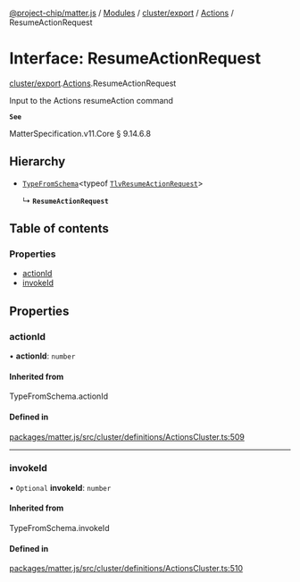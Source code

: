 [@project-chip/matter.js](../README.md) / [Modules](../modules.md) / [cluster/export](../modules/cluster_export.md) / [Actions](../modules/cluster_export.Actions.md) / ResumeActionRequest

# Interface: ResumeActionRequest

[cluster/export](../modules/cluster_export.md).[Actions](../modules/cluster_export.Actions.md).ResumeActionRequest

Input to the Actions resumeAction command

**`See`**

MatterSpecification.v11.Core § 9.14.6.8

## Hierarchy

- [`TypeFromSchema`](../modules/tlv_export.md#typefromschema)\<typeof [`TlvResumeActionRequest`](../modules/cluster_export.Actions.md#tlvresumeactionrequest)\>

  ↳ **`ResumeActionRequest`**

## Table of contents

### Properties

- [actionId](cluster_export.Actions.ResumeActionRequest.md#actionid)
- [invokeId](cluster_export.Actions.ResumeActionRequest.md#invokeid)

## Properties

### actionId

• **actionId**: `number`

#### Inherited from

TypeFromSchema.actionId

#### Defined in

[packages/matter.js/src/cluster/definitions/ActionsCluster.ts:509](https://github.com/project-chip/matter.js/blob/904d0c9b952b91f28a21803759c5e5c66ee4d272/packages/matter.js/src/cluster/definitions/ActionsCluster.ts#L509)

___

### invokeId

• `Optional` **invokeId**: `number`

#### Inherited from

TypeFromSchema.invokeId

#### Defined in

[packages/matter.js/src/cluster/definitions/ActionsCluster.ts:510](https://github.com/project-chip/matter.js/blob/904d0c9b952b91f28a21803759c5e5c66ee4d272/packages/matter.js/src/cluster/definitions/ActionsCluster.ts#L510)

